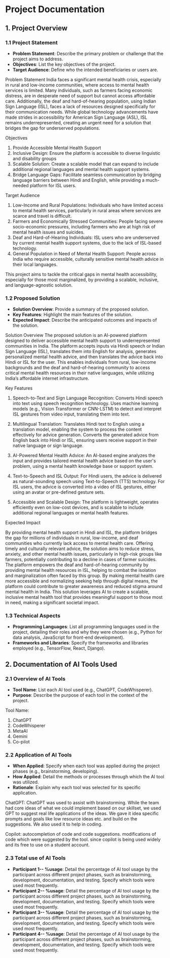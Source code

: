 # Project Documentation

## 1. Project Overview

### 1.1 Project Statement
- **Problem Statement**: Describe the primary problem or challenge that the project aims to address.
- **Objectives**: List the key objectives of the project.
- **Target Audience**: Define who the intended beneficiaries or users are.

Problem Statement
India faces a significant mental health crisis, especially in rural and low-income communities, where access to mental health services is limited. Many individuals, such as farmers facing economic distress, are in desperate need of support but cannot access affordable care. Additionally, the deaf and hard-of-hearing population, using Indian Sign Language (ISL), faces a lack of resources designed specifically for their communication needs. While global technology advancements have made strides in accessibility for American Sign Language (ASL), ISL remains underrepresented, creating an urgent need for a solution that bridges the gap for underserved populations.

Objectives
1. Provide Accessible Mental Health Support
2. Inclusive Design: Ensure the platform is accessible to diverse linguistic and disability groups
4. Scalable Solution: Create a scalable model that can expand to include additional regional languages and mental health support systems.
5. Bridge Language Gaps: Facilitate seamless communication by bridging language barriers between Hindi and English, while providing a much-needed platform for ISL users.

Target Audience
1. Low-Income and Rural Populations: Individuals who have limited access to mental health services, particularly in rural areas where services are scarce and travel is difficult.
2. Farmers and Economically Stressed Communities: People facing severe socio-economic pressures, including farmers who are at high risk of mental health issues and suicides.
3. Deaf and Hard-of-Hearing Individuals: ISL users who are underserved by current mental health support systems, due to the lack of ISL-based technology.
4. General Population in Need of Mental Health Support: People across India who require accessible, culturally sensitive mental health advice in their local languages.

This project aims to tackle the critical gaps in mental health accessibility, especially for those most marginalized, by providing a scalable, inclusive, and language-agnostic solution.

### 1.2 Proposed Solution
- **Solution Overview**: Provide a summary of the proposed solution.
- **Key Features**: Highlight the main features of the solution.
- **Expected Impact**: Describe the anticipated outcomes and impacts of the solution.

Solution Overview
The proposed solution is an AI-powered platform designed to deliver accessible mental health support to underrepresented communities in India. The platform accepts inputs via Hindi speech or Indian Sign Language (ISL), translates them into English for analysis, generates personalized mental health advice, and then translates the advice back into Hindi or ISL for the user. This enables individuals from rural, low-income backgrounds and the deaf and hard-of-hearing community to access critical mental health resources in their native languages, while utilizing India’s affordable internet infrastructure.

Key Features

1. Speech-to-Text and Sign Language Recognition:
Converts Hindi speech into text using speech recognition technology.
Uses machine learning models (e.g., Vision Transformer or CNN-LSTM) to detect and interpret ISL gestures from video input, translating them into text.

2. Multilingual Translation:
Translates Hindi text to English using a translation model, enabling the system to process the content effectively for advice generation.
Converts the generated advice from English back into Hindi or ISL, ensuring users receive support in their native language or sign language.

3. AI-Powered Mental Health Advice:
An AI-based engine analyzes the input and provides tailored mental health advice based on the user's problem, using a mental health knowledge base or support system.

4. Text-to-Speech and ISL Output:
For Hindi users, the advice is delivered as natural-sounding speech using Text-to-Speech (TTS) technology.
For ISL users, the advice is converted into a video of ISL gestures, either using an avatar or pre-defined gesture sets.

5. Accessible and Scalable Design:
The platform is lightweight, operates efficiently even on low-cost devices, and is scalable to include additional regional languages or mental health features.

Expected Impact

By providing mental health support in Hindi and ISL, the platform bridges the gap for millions of individuals in rural, low-income, and deaf communities who currently lack access to mental health care.
Offering timely and culturally relevant advice, the solution aims to reduce stress, anxiety, and other mental health issues, particularly in high-risk groups like farmers, potentially contributing to a decline in cases of farmer suicides.
The platform empowers the deaf and hard-of-hearing community by providing mental health resources in ISL, helping to combat the isolation and marginalization often faced by this group.
By making mental health care more accessible and normalizing seeking help through digital means, the platform could contribute to greater awareness and reduced stigma around mental health in India.
This solution leverages AI to create a scalable, inclusive mental health tool that provides meaningful support to those most in need, making a significant societal impact.

### 1.3 Technical Aspects
- **Programming Languages**: List all programming languages used in the project, detailing their roles and why they were chosen (e.g., Python for data analysis, JavaScript for front-end development).
- **Frameworks and Libraries**: Specify the frameworks and libraries employed (e.g., TensorFlow, React, Django).


## 2. Documentation of AI Tools Used

### 2.1 Overview of AI Tools
- **Tool Name**: List each AI tool used (e.g., ChatGPT, CodeWhisperer).
- **Purpose**: Describe the purpose of each tool in the context of the project.

Tool Name: 
1. ChatGPT
2. CodeWhisperer
3. MetaAI
4. Gemini
5. Co-pilot

### 2.2 Application of AI Tools
- **When Applied**: Specify when each tool was applied during the project phases (e.g., brainstorming, developing).
- **How Applied**: Detail the methods or processes through which the AI tool was utilized.
- **Rationale**: Explain why each tool was selected for its specific application.

ChatGPT: ChatGPT was used to assist with brainstorming. While the team had core ideas of what we could implement based on our skillset, we used GPT to suggest real life applications of the ideas. We gave it idea specific prompts and goals like low resource ideas etc. and build on the suggestions.
We also used it to help in coding.

Copilot: autocompletion of code and code suggestions. modifications of code which were suggested by the tool. since copilot is being used widely and its free to use on a student account.




### 2.3 Total use of AI Tools
- **Participant 1-- %usage**: Detail the percentage of AI tool usage by the participant across different project phases, such as brainstorming, development, documentation, and testing. Specify which tools were used most frequently.
- **Participant 2-- %usage**: Detail the percentage of AI tool usage by the participant across different project phases, such as brainstorming, development, documentation, and testing. Specify which tools were used most frequently.
- **Participant 3-- %usage**: Detail the percentage of AI tool usage by the participant across different project phases, such as brainstorming, development, documentation, and testing. Specify which tools were used most frequently.
- **Participant 4-- %usage**: Detail the percentage of AI tool usage by the participant across different project phases, such as brainstorming, development, documentation, and testing. Specify which tools were used most frequently.